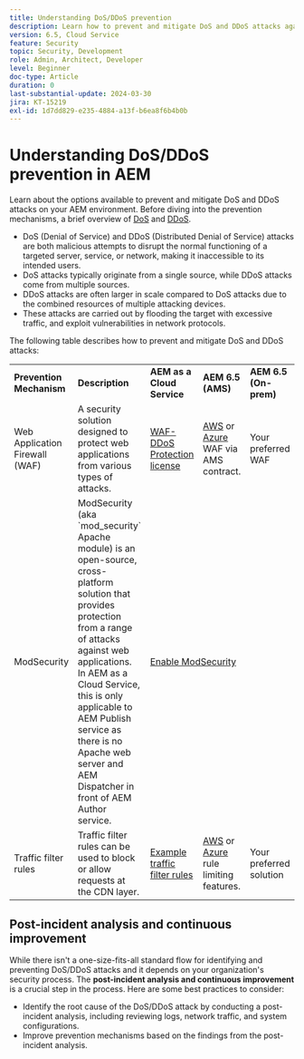 ```yaml
---
title: Understanding DoS/DDoS prevention
description: Learn how to prevent and mitigate DoS and DDoS attacks against AEM.
version: 6.5, Cloud Service
feature: Security
topic: Security, Development
role: Admin, Architect, Developer
level: Beginner
doc-type: Article
duration: 0
last-substantial-update: 2024-03-30
jira: KT-15219
exl-id: 1d7dd829-e235-4884-a13f-b6ea8f6b4b0b
---
```

# Understanding DoS/DDoS prevention in AEM

Learn about the options available to prevent and mitigate DoS and DDoS attacks on your AEM environment. Before diving into the prevention mechanisms, a brief overview of [DoS](https://developer.mozilla.org/en-US/docs/Glossary/DOS_attack) and [DDoS](https://developer.mozilla.org/en-US/docs/Glossary/Distributed_Denial_of_Service).

- DoS (Denial of Service) and DDoS (Distributed Denial of Service) attacks are both malicious attempts to disrupt the normal functioning of a targeted server, service, or network, making it inaccessible to its intended users. 
- DoS attacks typically originate from a single source, while DDoS attacks come from multiple sources.
- DDoS attacks are often larger in scale compared to DoS attacks due to the combined resources of multiple attacking devices.
- These attacks are carried out by flooding the target with excessive traffic, and exploit vulnerabilities in network protocols.

The following table describes how to prevent and mitigate DoS and DDoS attacks:

<table>
    <tbody>
        <tr>
            <td><strong>Prevention Mechanism</strong></td>
            <td><strong>Description</strong></td>
            <td><strong>AEM as a Cloud Service</strong></td>
            <td><strong>AEM 6.5 (AMS)</strong></td>
            <td><strong>AEM 6.5 (On-prem)</strong></td>
        </tr>
        <tr>
            <td>Web Application Firewall (WAF)</td>
            <td>A security solution designed to protect web applications from various types of attacks.</td>
            <td>
            <a href="https://experienceleague.adobe.com/en/docs/experience-manager-learn/cloud-service/security/traffic-filter-and-waf-rules/examples-and-analysis#waf-rules" target="_blank">WAF-DDoS Protection license</a></td>
            <td><a href="https://docs.aws.amazon.com/waf/" target="_blank">AWS</a> or <a href="https://azure.microsoft.com/en-us/products/web-application-firewall" target="_blank">Azure</a> WAF via AMS contract.</td>
            <td>Your preferred WAF</td>
        </tr>
        <tr>
            <td>ModSecurity</td>
            <td>ModSecurity (aka `mod_security` Apache module) is an open-source, cross-platform solution that provides protection from a range of attacks against web applications.<br/> In AEM as a Cloud Service, this is only applicable to AEM Publish service as there is no Apache web server and AEM Dispatcher in front of AEM Author service.</td>
            <td colspan="3"><a href="https://experienceleague.adobe.com/en/docs/experience-manager-learn/foundation/security/modsecurity-crs-dos-attack-protection" target="_blank">Enable ModSecurity </a></td>
        </tr>
        <tr>
            <td>Traffic filter rules</td>
            <td>Traffic filter rules can be used to block or allow requests at the CDN layer.</td>
            <td><a href="https://experienceleague.adobe.com/en/docs/experience-manager-learn/cloud-service/security/traffic-filter-and-waf-rules/examples-and-analysis" target="_blank">Example traffic filter rules</a></td>
            <td><a href="https://docs.aws.amazon.com/waf/latest/developerguide/waf-rule-statement-type-rate-based.html" target="_blank">AWS</a> or <a href="https://learn.microsoft.com/en-us/azure/web-application-firewall/ag/rate-limiting-overview" target="_blank">Azure</a> rule limiting features.</td>
            <td>Your preferred solution</td>
        </tr>
    </tbody>
</table>

## Post-incident analysis and continuous improvement

While there isn't a one-size-fits-all standard flow for identifying and preventing DoS/DDoS attacks and it depends on your organization's security process. The **post-incident analysis and continuous improvement** is a crucial step in the process. Here are some best practices to consider:

- Identify the root cause of the DoS/DDoS attack by conducting a post-incident analysis, including reviewing logs, network traffic, and system configurations.
- Improve prevention mechanisms based on the findings from the post-incident analysis.
